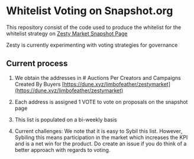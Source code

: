 # Whitelist Voting on Snapshot.org

This repository consist of the code used to produce the whitelist for the whitelist strategy on [Zesty Market Snapshot Page](https://snapshot.org/#/zestymarket.eth)

Zesty is currently experimenting with voting strategies for governance

## Current process
1. We obtain the addresses in # Auctions Per Creators and Campaigns Created By Buyers [https://dune.xyz/limbofeather/zestymarket](https://dune.xyz/limbofeather/zestymarket)

1. Each address is assigned 1 VOTE to vote on proposals on the snapshot page

1. This list is populated on a bi-weekly basis

1. Current challenges: We note that it is easy to Sybil this list. However, Sybiling this means participation in the market which increases the KPI and is a net win for the product. Do create an issue if you do think of a better approach with regards to voting. 